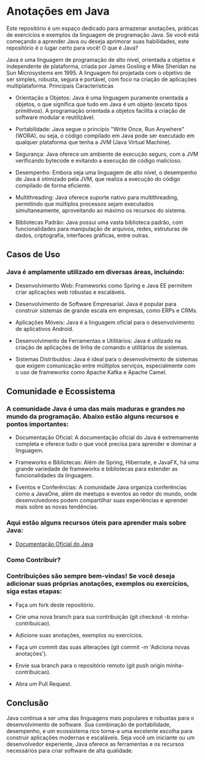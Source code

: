 
# Anotações em Java

Este repositório é um espaço dedicado para armazenar anotações, práticas de exercícios e exemplos da linguagem de programação Java. Se você está começando a aprender Java ou deseja aprimorar suas habilidades, este repositório é o lugar certo para você!
O que é Java?

Java é uma linguagem de programação de alto nível, orientada a objetos e independente de plataforma, criada por James Gosling e Mike Sheridan na Sun Microsystems em 1995. A linguagem foi projetada com o objetivo de ser simples, robusta, segura e portável, com foco na criação de aplicações multiplataforma.
Principais Características

- Orientação a Objetos: Java é uma linguagem puramente orientada a objetos, o que significa que tudo em Java é um objeto (exceto tipos primitivos). A programação orientada a objetos facilita a criação de software modular e reutilizável.

- Portabilidade: Java segue o princípio "Write Once, Run Anywhere" (WORA), ou seja, o código compilado em Java pode ser executado em qualquer plataforma que tenha a JVM (Java Virtual Machine).

- Segurança: Java oferece um ambiente de execução seguro, com a JVM verificando bytecode e evitando a execução de código malicioso.

- Desempenho: Embora seja uma linguagem de alto nível, o desempenho de Java é otimizado pela JVM, que realiza a execução do código compilado de forma eficiente.

- Multithreading: Java oferece suporte nativo para multithreading, permitindo que múltiplos processos sejam executados simultaneamente, aproveitando ao máximo os recursos do sistema.

- Bibliotecas Padrão: Java possui uma vasta biblioteca padrão, com funcionalidades para manipulação de arquivos, redes, estruturas de dados, criptografia, interfaces gráficas, entre outras.

## Casos de Uso

### Java é amplamente utilizado em diversas áreas, incluindo:

- Desenvolvimento Web: Frameworks como Spring e Java EE permitem criar aplicações web robustas e escaláveis.

- Desenvolvimento de Software Empresarial: Java é popular para construir sistemas de grande escala em empresas, como ERPs e CRMs.

- Aplicações Móveis: Java é a linguagem oficial para o desenvolvimento de aplicativos Android.

- Desenvolvimento de Ferramentas e Utilitários: Java é utilizado na criação de aplicações de linha de comando e utilitários de sistemas.

- Sistemas Distribuídos: Java é ideal para o desenvolvimento de sistemas que exigem comunicação entre múltiplos serviços, especialmente com o uso de frameworks como Apache Kafka e Apache Camel.

## Comunidade e Ecossistema

### A comunidade Java é uma das mais maduras e grandes no mundo da programação. Abaixo estão alguns recursos e pontos importantes:

- Documentação Oficial: A documentação oficial do Java é extremamente completa e oferece tudo o que você precisa para aprender e dominar a linguagem.

- Frameworks e Bibliotecas: Além de Spring, Hibernate, e JavaFX, há uma grande variedade de frameworks e bibliotecas para estender as funcionalidades da linguagem.

- Eventos e Conferências: A comunidade Java organiza conferências como a JavaOne, além de meetups e eventos ao redor do mundo, onde desenvolvedores podem compartilhar suas experiências e aprender mais sobre as novas tendências.

### Aqui estão alguns recursos úteis para aprender mais sobre Java:

- [Documentação Oficial do Java](https://docs.oracle.com/en/java/)

### Como Contribuir?

### Contribuições são sempre bem-vindas! Se você deseja adicionar suas próprias anotações, exemplos ou exercícios, siga estas etapas:

- Faça um fork deste repositório.

- Crie uma nova branch para sua contribuição (git checkout -b minha-contribuicao).

- Adicione suas anotações, exemplos ou exercícios.

- Faça um commit das suas alterações (git commit -m 'Adiciona novas anotações').

- Envie sua branch para o repositório remoto (git push origin minha-contribuicao).

- Abra um Pull Request.

## Conclusão

Java continua a ser uma das linguagens mais populares e robustas para o desenvolvimento de software. Sua combinação de portabilidade, desempenho, e um ecossistema rico torna-a uma excelente escolha para construir aplicações modernas e escaláveis. Seja você um iniciante ou um desenvolvedor experiente, Java oferece as ferramentas e os recursos necessários para criar software de alta qualidade.
